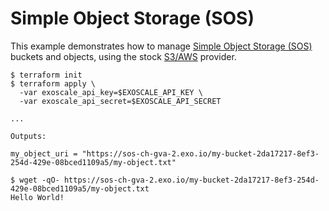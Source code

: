 # Simple Object Storage (SOS)

This example demonstrates how to manage
[Simple Object Storage (SOS)](https://community.exoscale.com/documentation/storage/)
buckets and objects, using the stock
[S3/AWS](https://registry.terraform.io/providers/hashicorp/aws/) provider.

```console
$ terraform init
$ terraform apply \
  -var exoscale_api_key=$EXOSCALE_API_KEY \
  -var exoscale_api_secret=$EXOSCALE_API_SECRET

...

Outputs:

my_object_uri = "https://sos-ch-gva-2.exo.io/my-bucket-2da17217-8ef3-254d-429e-08bced1109a5/my-object.txt"

$ wget -qO- https://sos-ch-gva-2.exo.io/my-bucket-2da17217-8ef3-254d-429e-08bced1109a5/my-object.txt
Hello World!
```
